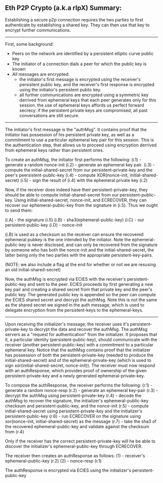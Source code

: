 
Eth P2P Crypto (a.k.a rlpX) Summary:
------------------
Establishing a secure p2p connection requires the two parties to first authenticate by establishing
a shared key. They can then use that key to encrypt further communications.

------------------

First, some background:

- Peers on the network are identified by a persistent elliptic curve public key
- The initiator of a connection dials a peer for which the public key is known
- *All* messages are encrypted: 
	- the initiator's first message is encrypted using the receiver's persistent public key, and the receiver's first response is encrypted using the initiator's persistent public key.
	- all further communications are encrypted using a symmetric key derrived from ephemeral keys that each peer generates only for this session. the use of ephemeral keys affords us perfect forward secrecy: if the persistent private keys are compromised, all past conversations are still secure.

------------------

The initiator's first message is the "authMsg". It contains proof that the initiator has possession of his persistent private key, as well as a commitment to use a particular ephemeral key pair for this session. This is the authentication step, that allows us to proceed using encryption derrived from ephemeral keys rather than persistent ones.

To create an authMsg, the initiator first performs the following:
(i.1) - generate a random nonce-init
(i.2) - generate an ephemeral key pair.
(i.3) - compute the initial-shared-secret from our persistent-private-key and the peer's peersistent-public-key
(i.4) - compute XOR(nonce-init, initial-shared-secret)
(i.5) - sign the result of (i.4) with the ephemeral private key (i.2)

Now, if the receiver does indeed have their persistent-private-key, they should be able to compute initial-shared-secret from our persistent-public-key. Using initial-shared-secret, nonce-init, and ECRECOVER, they can recover our ephemeral-public-key from the signature in (i.5). Thus we ought to send them:

(i.A) - the signature (i.5)
(i.B) - sha3(ephemeral-public-key) 
(i.C) - our persistent-public-key
(i.D) - nonce-init

(i.B) is used as a checksum so the receiver can ensure the recovered ephemeral pubkey is the one intended by the initiator. Note the ephemeral-public-key is never disclosed, and can only be recovered from the signature by someone who has both the nonce-init and the initial-shared-secret, the latter being only the two parties with the appropriate persistent-key-pairs.

(NOTE: we also include a flag at the end for whether or not we are resusing an old initial-shared-secret)

Now, the authMsg is encrypted via ECIES with the receiver's persistent-public-key and sent to the peer.
ECIES proceeds by first generating a new key pair and creating a shared secret from
that private key and the peer's public key. The generated public key is appended so the peer 
can compute the ECIES shared secret and decrypt the authMsg. Note this is not the same
as the shared secret we signed in the auth message, which is used to delegate encryption from the persistent-keys to the ephemeral-keys.

-----------------

Upon receiving the initializer's message, the receiver uses it's persistent-private-key to decrypt the data 
and recover the authMsg. The authMsg servers as a "request for authentication" from the initializer. It proposes that it, a particular identity (persistent-public-key), should communicate with the receiver (another persistent-public-key) with a commitment to a particular ephemeral key. Notice that the authMsg contains proof that the initializer has possession of both the persistent-private-key (needed to produce the initial-shared-secret) and of the ephemeral-private-key (which is used to sign xor(initial-shared-secret, nonce-init)). The receiver must now respond with an authResponse, which provides proof of ownership of the given persistent-private-key and a newly generated ephemeral-private-key. 

To compose the authResponse, the receiver performs the following:
(r.1) - generate a random nonce-resp
(r.2) - generate an ephemeral key-pair
(r.3) - decrypt the authMsg using persistent-private-key
(r.4) - decode the authMsg to recover the signature, the initializer's ephemeral-public-key checksum and persistent-public-key, and the nonce-init
(r.5) - compute initial-shared-secret using persistent-private-key and the initializer's persistent-public-key
(r.6) - run ECRECOVER on the signature using xor(nonce-init, initial-shared-secret) as the message
(r.7) - take the sha3 of the recovered ephemeral-public-key and validate against the checksum from (r.4)

Only if the receiver has the correct persistent-private-key will he be able to discover
the initializer's ephemeral-public-key through ECRECOVER. 

The receiver then creates an authResponse as follows:
(1) - receiver's ephemeral-public-key (r.2)
(2) - nonce-resp (r.1)

The authResponse is encrypted via ECIES using the initializer's persistent-public-key
